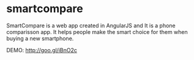 # smartcompare

SmartCompare is a web app created in AngularJS and It is a phone comparisson app.
It helps people make the smart choice for them when buying a new smartphone.

DEMO:
http://goo.gl/iBnO2c

